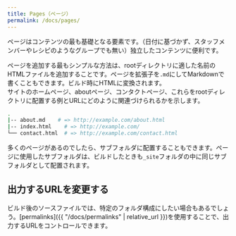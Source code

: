 ```yaml
---
title: Pages（ページ）
permalink: /docs/pages/
---
```


<!-- ---
title: Pages
permalink: /docs/pages/
--- -->

ページはコンテンツの最も基礎となる要素です。（日付に基づかず、スタッフメンバーやレシピのようなグループでも無い）独立したコンテンツに便利です。

<!-- Pages are the most basic building block for content. They're useful for standalone
content (content which is not date based or is not a group of content such as staff
members or recipes). -->

ページを追加する最もシンプルな方法は、rootディレクトリに適した名前のHTMLファイルを追加することです。ページを拡張子を`.md`にしてMarkdownで書くこともできます。ビルド時にHTMLに変換されます。  
サイトのホームページ、aboutページ、コンタクトページ、これらをrootディレクトリに配置する例とURLにどのように関連づけられるかを示します。

<!-- The simplest way of adding a page is to add an HTML file in the root
directory with a suitable filename. You can also write a page in Markdown using
a `.md` extension which converts to HTML on build. For a site with
a homepage, an about page, and a contact page, here’s what the root directory
and associated URLs might look like: -->

```sh
.
|-- about.md    # => http://example.com/about.html
|-- index.html    # => http://example.com/
└── contact.html  # => http://example.com/contact.html
```

多くのページがあるのでしたら、サブフォルダに配置することもできます。ページに使用したサブフォルダは、ビルドしたときも`_site`フォルダの中に同じサブフォルダとして配置されます。

<!-- If you have a lot of pages, you can organize them into subfolders. The same subfolders that are used to group your pages in our project's source will exist in the `_site` folder when your site builds. -->

## 出力するURLを変更する
<!-- ## Changing the output URL -->

ビルド後のソースファイルでは、特定のフォルダ構成にしたい場合もあるでしょう。[permalinks]({{ "/docs/permalinks" | relative_url }})を使用することで、出力するURLをコントロールできます。

<!-- You might want to have a particular folder structure for your source files that changes for the built site. With [permalinks](/docs/permalinks) you have full control of the output URL. -->
